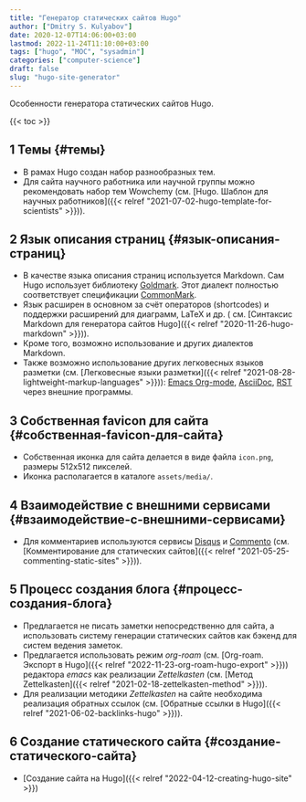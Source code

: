 ```yaml
---
title: "Генератор статических сайтов Hugo"
author: ["Dmitry S. Kulyabov"]
date: 2020-12-07T14:06:00+03:00
lastmod: 2022-11-24T11:10:00+03:00
tags: ["hugo", "MOC", "sysadmin"]
categories: ["computer-science"]
draft: false
slug: "hugo-site-generator"
---
```


Особенности генератора статических сайтов Hugo.

<!--more-->

{{< toc >}}


## <span class="section-num">1</span> Темы {#темы}

-   В рамах Hugo создан набор разнообразных тем.
-   Для сайта научного работника или научной группы можно рекомендовать набор тем Wowchemy (см. [Hugo. Шаблон для научных работников]({{< relref "2021-07-02-hugo-template-for-scientists" >}})).


## <span class="section-num">2</span> Язык описания страниц {#язык-описания-страниц}

-   В качестве языка описания страниц используется Markdown. Сам Hugo использует библиотеку [Goldmark](https://github.com/yuin/goldmark/). Этот диалект полностью соответствует спецификации [CommonMark](https://commonmark.org/).
-   Язык расширен в основном за счёт операторов (shortcodes) и поддержки расширений для диаграмм, LaTeX и др. ( см. [Синтаксис Markdown для генератора сайтов Hugo]({{< relref "2020-11-26-hugo-markdown" >}})).
-   Кроме того, возможно использование и других диалектов Markdown.
-   Также возможно использование других легковесных языков разметки (см. [Легковесные языки разметки]({{< relref "2021-08-28-lightweight-markup-languages" >}})): [Emacs Org-mode](https://github.com/niklasfasching/go-org), [AsciiDoc](https://asciidoctor.org/), [RST](http://docutils.sourceforge.net/rst.html) через внешние программы.


## <span class="section-num">3</span> Собственная favicon для сайта {#собственная-favicon-для-сайта}

-   Собственная иконка для сайта делается в виде файла `icon.png`, размеры 512x512 пикселей.
-   Иконка располагается в каталоге `assets/media/`.


## <span class="section-num">4</span> Взаимодействие с внешними сервисами {#взаимодействие-с-внешними-сервисами}

-   Для комментариев используются сервисы [Disqus](https://disqus.com/) и [Commento](https://commento.io/) (см. [Комментирование для статических сайтов]({{< relref "2021-05-25-commenting-static-sites" >}})).


## <span class="section-num">5</span> Процесс создания блога {#процесс-создания-блога}

-   Предлагается не писать заметки непосредственно для сайта, а использовать систему генерации статических сайтов как бэкенд для систем ведения заметок.
-   Предлагается использовать режим _org-roam_ (см. [Org-roam. Экспорт в Hugo]({{< relref "2022-11-23-org-roam-hugo-export" >}})) редактора _emacs_ как реализации _Zettelkasten_ (см. [Метод Zettelkasten]({{< relref "2021-02-18-zettelkasten-method" >}})).
-   Для реализации методики _Zettelkasten_ на сайте необходима реализация обратных ссылок (см. [Обратные ссылки в Hugo]({{< relref "2021-06-02-backlinks-hugo" >}})).


## <span class="section-num">6</span> Создание статического сайта {#создание-статического-сайта}

-   [Создание сайта на Hugo]({{< relref "2022-04-12-creating-hugo-site" >}})
